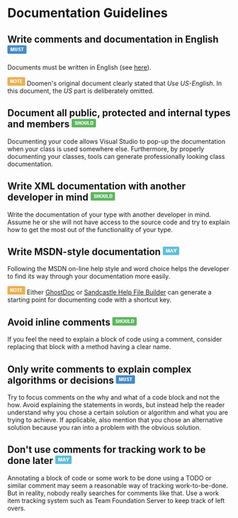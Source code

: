 # Documentation Guidelines #

## Write comments and documentation in English ![](imgs/must.png) ##

Documents must be written in English (see [here](Naming.Guidelines.md#use-english-)).

![NOTE](imgs/note.png) Doomen's original document clearly stated that *Use US-English*. In this document, the *US* part is deliberately omitted.


## Document all public, protected and internal types and members ![](imgs/should.png) ##

Documenting your code allows Visual Studio to pop-up the documentation when your class is used somewhere else. Furthermore, by properly documenting your classes, tools can generate professionally looking class documentation.


## Write XML documentation with another developer in mind ![](imgs/should.png) ##

Write the documentation of your type with another developer in mind. Assume he or she will not have access to the source code and try to explain how to get the most out of the functionality of your type.


## Write MSDN-style documentation ![](imgs/may.png) ##

Following the MSDN on-line help style and word choice helps the developer to find its way through your documentation more easily.
 
![NOTE](imgs/note.png) Either [GhostDoc](http://submain.com/products/ghostdoc.aspx) or [Sandcastle Help File Builder](https://shfb.codeplex.com) can generate a starting point for documenting code with a shortcut key.


## Avoid inline comments ![](imgs/should.png) ##

If you feel the need to explain a block of code using a comment, consider replacing that block with a method having a clear name.


## Only write comments to explain complex algorithms or decisions ![](imgs/must.png) ##

Try to focus comments on the why and what of a code block and not the how. Avoid explaining the statements in words, but instead help the reader understand why you chose a certain solution or algorithm and what you are trying to achieve. If applicable, also mention that you chose an alternative solution because you ran into a problem with the obvious solution.


## Don't use comments for tracking work to be done later ![](imgs/may.png) ##

Annotating a block of code or some work to be done using a TODO or similar comment may seem a reasonable way of tracking work-to-be-done. But in reality, nobody really searches for comments like that. Use a work item tracking system such as Team Foundation Server to keep track of left overs.
